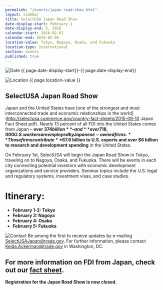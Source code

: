 ```yaml
---
permalink: "/events/japan-road-show.html"
layout: sidebar
title: SelectUSA Japan Road Show
date-display-start: February 1
date-display-end: 5, 2016
calendar-start: 2016-02-01
calendar-end: 2016-02-05
location-value: Tokyo, Nagoya, Osaka, and Fukuoka
location-type: International
section: events
published: true
---
```











![Date](https://google.github.io/material-design-icons/action/svg/design/ic_event_24px.svg "Date") {{ page.date-display-start}}-{{ page.date-display-end}}

![Location](http://google.github.io/material-design-icons/social/svg/design/ic_location_city_24px.svg "Location") {{ page.location-value }}

## SelectUSA Japan Road Show

Japan and the United States have [one of the strongest and most interconnected trade and economic relationships in the world](http://selectusa.commerce.gov/country-fact-sheets/2015-09-10 Japan Fact Sheet.pdf). Nearly 13 percent of all FDI into the United States comes from Japan – **over $374 billion** – and **over 718,000 U.S. workers are employed by Japanese-owned firms.** Those firms contribute **$67.6 billion to U.S. exports and over $6 billion to research and development spending** in the United States.  

On February 1st, SelectUSA will begin the Japan Road Show in Tokyo, traveling on to Nagoya, Osaka, and Fukuoka. There will be events in each city connecting potential investors with economic development organizations and service providers. Seminar topics include the U.S. legal and regulatory systems, investment visas, and case studies. 

# Itinerary:
* **February 1-2: Tokyo** 
* **February 3: Nagoya** 
* **February 4: Osaka** 
* **February 5: Fukuoka** 


![Contact](https://google.github.io/material-design-icons/action/svg/design/ic_question_answer_24px.svg "Contact") Be among the first to receive updates by e-mailing [SelectUSAJapan@trade.gov](mailto:selectusajapan@trade.gov). For further information, please contact [Keida.Ackerman@trade.gov](mailto:keida.ackerman@trade.gov) in Washington, DC.

For more information on FDI from Japan, check out our [fact sheet](http://selectusa.commerce.gov/country-fact-sheets/Japan_Fact_Sheet.pdf).
-------
**Registration for the Japan Road Show is now closed.**
